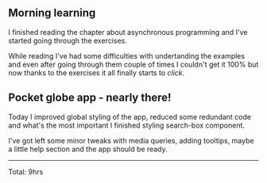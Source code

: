 ## Morning learning 

I finished reading the chapter about asynchronous programming and I've started going through the exercises.

While reading I've had some difficulties with undertanding the examples and even after going through them couple of
times I couldn't get it 100% but now thanks to the exercises it all finally starts to *click*.

## Pocket globe app - nearly there!

Today I improved global styling of the app, reduced some redundant code and what's the most important I finished 
styling search-box component. 

I've got left some minor tweaks with media queries, adding tooltips, maybe a little help section and the app should be ready.
<hr>
Total: 9hrs
